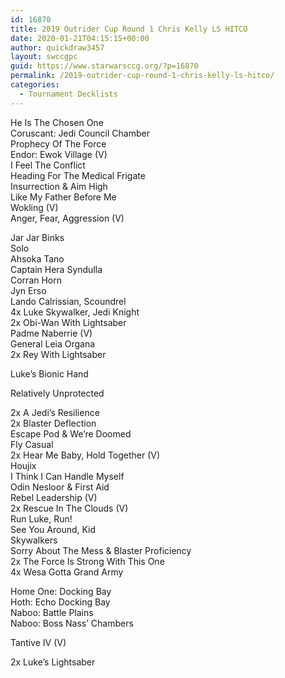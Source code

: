 ```yaml
---
id: 16870
title: 2019 Outrider Cup Round 1 Chris Kelly LS HITCO
date: 2020-01-21T04:15:15+00:00
author: quickdraw3457
layout: swccgpc
guid: https://www.starwarsccg.org/?p=16870
permalink: /2019-outrider-cup-round-1-chris-kelly-ls-hitco/
categories:
  - Tournament Decklists
---
```

He Is The Chosen One  
Coruscant: Jedi Council Chamber  
Prophecy Of The Force  
Endor: Ewok Village (V)  
I Feel The Conflict  
Heading For The Medical Frigate  
Insurrection & Aim High  
Like My Father Before Me  
Wokling (V)  
Anger, Fear, Aggression (V)  
  
Jar Jar Binks  
Solo  
Ahsoka Tano  
Captain Hera Syndulla  
Corran Horn  
Jyn Erso  
Lando Calrissian, Scoundrel  
4x Luke Skywalker, Jedi Knight  
2x Obi-Wan With Lightsaber  
Padme Naberrie (V)  
General Leia Organa  
2x Rey With Lightsaber  
  
Luke&#8217;s Bionic Hand  
  
Relatively Unprotected  
  
2x A Jedi&#8217;s Resilience  
2x Blaster Deflection  
Escape Pod & We&#8217;re Doomed  
Fly Casual  
2x Hear Me Baby, Hold Together (V)  
Houjix  
I Think I Can Handle Myself  
Odin Nesloor & First Aid  
Rebel Leadership (V)  
2x Rescue In The Clouds (V)  
Run Luke, Run!  
See You Around, Kid  
Skywalkers  
Sorry About The Mess & Blaster Proficiency  
2x The Force Is Strong With This One  
4x Wesa Gotta Grand Army  
  
Home One: Docking Bay  
Hoth: Echo Docking Bay  
Naboo: Battle Plains  
Naboo: Boss Nass&#8217; Chambers  
  
Tantive IV (V)  
  
2x Luke&#8217;s Lightsaber